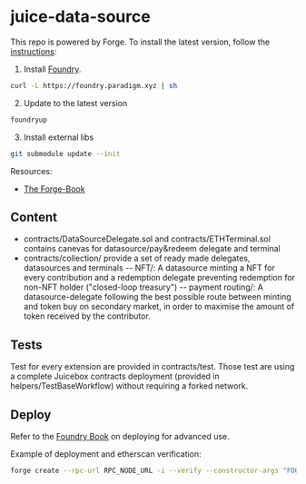 # juice-data-source

This repo is powered by Forge. To install the latest version, follow the [instructions](https://github.com/foundry-rs/foundry):

1. Install [Foundry](https://github.com/gakonst/foundry).

```bash
curl -L https://foundry.paradigm.xyz | sh
```

2. Update to the latest version

```bash
foundryup
```

3. Install external libs

```bash
git submodule update --init
```

Resources:

- [The Forge-Book](https://book.getfoundry.sh)

## Content

- contracts/DataSourceDelegate.sol and contracts/ETHTerminal.sol contains canevas for datasource/pay&redeem delegate and terminal
- contracts/collection/ provide a set of ready made delegates, datasources and terminals
  -- NFT/: A datasource minting a NFT for every contribution and a redemption delegate preventing redemption for non-NFT holder ("closed-loop treasury")
  -- payment routing/: A datasource-delegate following the best possible route between minting and token buy on secondary market, in order to maximise the amount of token received by the contributor.

## Tests

Test for every extension are provided in contracts/test. Those test are using a complete Juicebox contracts deployment (provided in helpers/TestBaseWorkflow) without requiring a forked network.

## Deploy

Refer to the [Foundry Book](https://book.getfoundry.sh/forge/deploying.html) on deploying for advanced use.

Example of deployment and etherscan verification:

```bash
forge create --rpc-url RPC_NODE_URL -i --verify --constructor-args "FOO" 123 "BAR"
```
